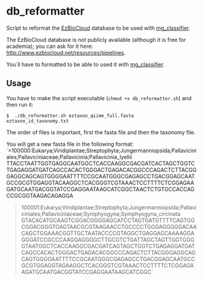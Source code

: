 # db_reformatter
Script to reformat the [EzBioCloud](http://www.ezbiocloud.net/resources/pipelines) database to be used with [mg_classifier](https://github.com/GenomicaMicrob/mg_classifier).

The EzBioCloud database is not publicly available (although it is free for academia); you can ask for it here:  http://www.ezbiocloud.net/resources/pipelines.

You´ll have to formatted to be able to used it with [mg_classifier](https://github.com/GenomicaMicrob/mg_classifier).

## Usage

You have to make the script executable (`chmod +x db_reformatter.sh`) and then run it:

`$  ./db_reformatter.sh eztaxon_qiime_full.fasta eztaxon_id_taxonomy.txt`

The order of files is important, first the fasta file and then the taxonomy file.

You will get a new fasta file in the following format:
`>100000:Eukarya;Viridiplantae;Streptophyta;Jungermanniopsida;Pallaviciniales;Pallaviciniaceae;Pallavicinia;Pallavicinia_lyellii
TTACCTAATTGGTGAGGCAATGGCTCACCAAGGCGACGATCACTAGCTGGTCTGAGAGGATGATCAGCCACACTGGGACTGAGACACGGCCCAGACTCTTACGGGAGGCAGCAGTGGGGAATTTTCCGCAATGGGCGAGAGCCTGACGGAGCAATGCCGCGTGGAGGTACAAGGCTCACGGGTCGTAAACTCCTTTTCTCGGAGAAGATGCAATGACGGTATCCGAGGAATAAGCATCGGCTAACTCTGTGCCACCAGCCGCGGTAAGACAGAGGA
>100001:Eukarya;Viridiplantae;Streptophyta;Jungermanniopsida;Pallaviciniales;Pallaviciniaceae;Symphyogyna;Symphyogyna_circinata
GTACACATGCAAGTCGGACGGGGAGCATCCTAGTGATGTTTTCAGTGGCGGACGGGTGAGTAACGCGTAAGAACCTGCCCCTGGGAGGGGGACAACAGCTGGAAACGGTTGCTAATACCCCGTAGGCTGAGGAGCAAAAGGAGGGATCCGCCCAAGGAGGGGCTTGCGTCTGATTAGCTAGTTGGTGGGGTAATGGCTCACCAAGGCGACGATCAGTAGCTGGTCTGAGAGGATGATCAGCCACACTGGGACTGAGACACGGCCCAGACTCTTACGGGAGGCAGCAGTGGGGAATTTTCCGCAATGGGCGAGAGCCTGACGGAGCAATGCCGCGTGGAGGTAGAAGGCTCACGGGTCGTAAACTCCTTTTCTCGGAGAAGATGCAATGACGGTATCCGAGGAATAAGCATCGGC`
